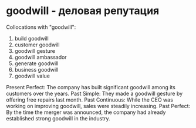 # goodwill - деловая репутация

Collocations with "goodwill":

1. build goodwill
2. customer goodwill
3. goodwill gesture
4. goodwill ambassador
5. generate goodwill
6. business goodwill
7. goodwill value

Present Perfect: The company has built significant goodwill among its customers over the years.
Past Simple: They made a goodwill gesture by offering free repairs last month.
Past Continuous: While the CEO was working on improving goodwill, sales were steadily increasing.
Past Perfect: By the time the merger was announced, the company had already established strong goodwill in the industry.
